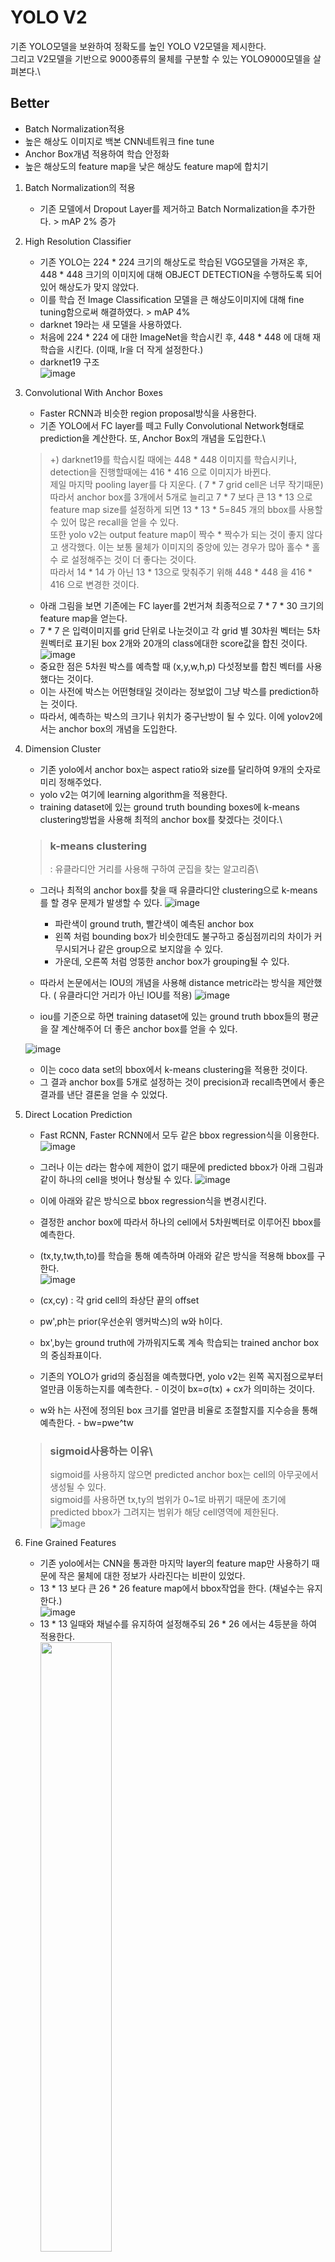 # YOLO V2
기존 YOLO모델을 보완하여 정확도를 높인 YOLO V2모델을 제시한다.\
그리고 V2모델을 기반으로 9000종류의 물체를 구분할 수 있는 YOLO9000모델을 살펴본다.\
## Better
- Batch Normalization적용
- 높은 해상도 이미지로 백본 CNN네트워크 fine tune
- Anchor Box개념 적용하여 학습 안정화
- 높은 해상도의 feature map을 낮은 해상도 feature map에 합치기

1. Batch Normalization의 적용
    - 기존 모델에서 Dropout Layer를 제거하고 Batch Normalization을 추가한다. > mAP 2% 증가

2. High Resolution Classifier
    - 기존 YOLO는 224 * 224 크기의 해상도로 학습된 VGG모델을 가져온 후, 448 * 448 크기의 이미지에 대해 OBJECT DETECTION을 수행하도록 되어있어 해상도가 맞지 않았다.
    - 이를 학습 전 Image Classification 모델을 큰 해상도이미지에 대해 fine tuning함으로써 해결하였다. > mAP 4%
    - darknet 19라는 새 모델을 사용하였다. 
    - 처음에 224 * 224 에 대한 ImageNet을 학습시킨 후, 448 * 448 에 대해 재학습을 시킨다. (이때, lr을 더 작게 설정한다.)
    - darknet19 구조 \
   ![image](https://user-images.githubusercontent.com/70633080/103993808-7e152480-51d9-11eb-9fbb-fe7dc1a4cd8d.png) 
   
3. Convolutional With Anchor Boxes
    - Faster RCNN과 비슷한 region proposal방식을 사용한다.
    - 기존 YOLO에서 FC layer를 떼고 Fully Convolutional Network형태로 prediction을 계산한다. 또, Anchor Box의 개념을 도입한다.\
    
    > +) darknet19를 학습시킬 때에는 448 * 448 이미지를 학습시키나, detection을 진행할때에는 416 * 416 으로 이미지가 바뀐다. \
    > 제일 마지막 pooling layer를 다 지운다. ( 7 * 7 grid cell은 너무 작기때문) 따라서 anchor box를 3개에서 5개로 늘리고 7 * 7 보다 큰 13 * 13 으로 feature map size를 설정하게 되면 13 * 13 * 5=845 개의 bbox를 사용할 수 있어 많은 recall을 얻을 수 있다. \
    > 또한 yolo v2는 output feature map이 짝수 * 짝수가 되는 것이 좋지 않다고 생각했다. 이는 보통 물체가 이미지의 중앙에 있는 경우가 많아 홀수 * 홀수 로 설정해주는 것이 더 좋다는 것이다.\
    > 따라서 14 * 14 가 아닌 13 * 13으로 맞춰주기 위해 448 * 448 을 416 * 416 으로 변경한 것이다.
    
    - 아래 그림을 보면 기존에는 FC layer를 2번거쳐 최종적으로 7 * 7 * 30 크기의 feature map을 얻는다.
    - 7 * 7 은 입력이미지를 grid 단위로 나눈것이고 각 grid 별 30차원 벡터는 5차원벡터로 표기된 box 2개와 20개의 class에대한 score값을 합친 것이다.\
    ![image](https://user-images.githubusercontent.com/70633080/103498825-619b8400-4e89-11eb-8013-0560d100390d.png)
    - 중요한 점은 5차원 박스를 예측할 때 (x,y,w,h,p) 다섯정보를 합친 벡터를 사용했다는 것이다.
    - 이는 사전에 박스는 어떤형태일 것이라는 정보없이 그냥 박스를 prediction하는 것이다. 
    - 따라서, 예측하는 박스의 크기나 위치가 중구난방이 될 수 있다. 이에 yolov2에서는 anchor box의 개념을 도입한다.
    
4. Dimension Cluster
    - 기존 yolo에서 anchor box는 aspect ratio와 size를 달리하여 9개의 숫자로 미리 정해주었다.
    - yolo v2는 여기에 learning algorithm을 적용한다.
    - training dataset에 있는 ground truth bounding boxes에 k-means clustering방법을 사용해 최적의 anchor box를 찾겠다는 것이다.\
    
    > ### k-means clustering
    > : 유클라디안 거리를 사용해 구하여 군집을 찾는 알고리즘\
    
    - 그러나 최적의 anchor box를 찾을 때 유클라디안 clustering으로 k-means를 할 경우 문제가 발생할 수 있다.
    ![image](https://user-images.githubusercontent.com/70633080/103995144-63dc4600-51db-11eb-8a2e-81f0bcf81429.png)
        - 파란색이 ground truth, 빨간색이 예측된 anchor box
        - 왼쪽 처럼 bounding box가 비슷한데도 불구하고 중심점끼리의 차이가 커 무시되거나 같은 group으로 보지않을 수 있다.
        - 가운데, 오른쪽 처럼 엉뚱한 anchor box가 grouping될 수 있다.
        
    - 따라서 논문에서는 IOU의 개념을 사용해 distance metric라는 방식을 제안했다. ( 유클라디안 거리가 아닌 IOU를 적용)
    ![image](https://user-images.githubusercontent.com/70633080/103995303-a7cf4b00-51db-11eb-9383-beece8add8a1.png)
    - iou를 기준으로 하면 training dataset에 있는 ground truth bbox들의 평균을 잘 계산해주어 더 좋은 anchor box를 얻을 수 있다.
    
    ![image](https://user-images.githubusercontent.com/70633080/103987721-481f7280-51d0-11eb-87a5-735bc702671b.png)
    - 이는 coco data set의 bbox에서 k-means clustering을 적용한 것이다.
    - 그 결과 anchor box를 5개로 설정하는 것이 precision과 recall측면에서 좋은 결과를 낸단 결론을 얻을 수 있었다.
    
5. Direct Location Prediction
    - Fast RCNN, Faster RCNN에서 모두 같은 bbox regression식을 이용한다.\
    ![image](https://user-images.githubusercontent.com/70633080/103995598-08f71e80-51dc-11eb-934b-0885fd476984.png)
    - 그러나 이는 d라는 함수에 제한이 없기 때문에 predicted bbox가 아래 그림과 같이 하나의 cell을 벗어나 형상될 수 있다.
    ![image](https://user-images.githubusercontent.com/70633080/103995724-32b04580-51dc-11eb-8e1b-62651255b717.png)
    - 이에 아래와 같은 방식으로 bbox regression식을 변경시킨다.
    
    - 결정한 anchor box에 따라서 하나의 cell에서 5차원벡터로 이루어진 bbox를 예측한다.
    - (tx,ty,tw,th,to)를 학습을 통해 예측하며 아래와 같은 방식을 적용해 bbox를 구한다.\
    ![image](https://user-images.githubusercontent.com/70633080/103987973-a9dfdc80-51d0-11eb-865c-759c1120a1d9.png)
    - (cx,cy) : 각 grid cell의 좌상단 끝의 offset
    - pw',ph는 prior(우선순위 앵커박스)의 w와 h이다.
    - bx',by는 ground truth에 가까워지도록 계속 학습되는 trained anchor box의 중심좌표이다.
    - 기존의 YOLO가 grid의 중심점을 예측했다면, yolo v2는 왼쪽 꼭지점으로부터 얼만큼 이동하는지를 예측한다. 
            - 이것이 bx=σ(tx) + cx가 의미하는 것이다.
    - w와 h는 사전에 정의된 box 크기를 얼만큼 비율로 조절할지를 지수승을 통해 예측한다.
            - bw=pwe^tw
    > ### sigmoid사용하는 이유\
    > sigmoid를 사용하지 않으면 predicted anchor box는 cell의 아무곳에서 생성될 수 있다.\
    > sigmoid를 사용하면 tx,ty의 범위가 0~1로 바뀌기 때문에 초기에 predicted bbox가 그려지는 범위가 해당 cell영역에 제한된다. \
    > ![image](https://user-images.githubusercontent.com/70633080/103996241-e580a380-51dc-11eb-8435-6f16913f7d8d.png)
    
6. Fine Grained Features
    - 기존 yolo에서는 CNN을 통과한 마지막 layer의 feature map만 사용하기 때문에 작은 물체에 대한 정보가 사라진다는 비판이 있었다.
    - 13 * 13 보다 큰 26 * 26 feature map에서 bbox작업을 한다. (채널수는 유지한다.)\
    ![image](https://user-images.githubusercontent.com/70633080/103996816-b7e82a00-51dd-11eb-8ed6-cc680f2bd364.png)
    - 13 * 13 일때와 채널수를 유지하여 설정해주되 26 * 26 에서는 4등분을 하여 적용한다.\
    <image src = "https://user-images.githubusercontent.com/70633080/103997483-7906a400-51de-11eb-9e75-6063f0c76887.png" width="50%" height="50%"> \
    ![image](https://user-images.githubusercontent.com/70633080/103989845-a69a2000-51d3-11eb-98ba-ca5fdc2be266.png)
    - yolo v2에서는 상위 layer의 feature map을 하위 feature map에 합쳐주는 **pass through layer**를 도입하였다.
    - 높은 해상도를 가진 26 * 26 * 256 feature map을 13 * 13 * 2048 크기로 rescale하여 낮은 해상도의 feature map과 합쳐 13 * 13 * 3072 크기의 feature map을 만들어낸다.\
    
    ![image](https://user-images.githubusercontent.com/70633080/103998588-7fe1e680-51df-11eb-95e7-179f6d31b2ca.png)
    - 마지막 13 * 13 * 125에서 125는 하나의 cell에서 총 5 * 25 = 125개의 정보를 갖고 있음을 의미한다.
    - 기존 YOLO에서는 2개의 bbox가 각 cell에 대해 classification 결과를 공유했다.
    - YOLO V2에서는 각각의 anchor box에 대해 classification정보를 갖고있어 하나의 anchor box에 대해 25가지 정보를 구성한다.
    - 따라서 총 5개의 anchor box를 가진다고 하면 하나의 cell에 125개의 정보를 가지고 있게 되어 채널수가 125인 것이다. 

    
7. Multi-Scale Traning
    - 작은 물체를 잘 detect하기 위해 yolo v2는 여러 스케일의 이미지를 학습할 수 있도록 하였다.
    - FC layer를 떼어냈기 때문에 입력이미지의 해상도에서 비교적 자유로울수 있게 되었다.
    - yolo v2는 이를 활용해 학습 시 {320, 352, ,,,,,, 608} 과 같이 32 픽셀간격으로 매 10배치시 마다 입력이미지의 해상도를 바꿔주며 학습을 진행한다.

- 결과
![image](https://user-images.githubusercontent.com/70633080/103990614-ddbd0100-51d4-11eb-8a56-b2c545b0b853.png) 

## Faster
- yolo v2가 yolo v1 보다 속도 측면에서 어떤 개선을 이루었는지 설명ㅎㄴ다.
- 기존의 pretrained된 VGG또는 Googlenet은 너무 크고 복잡하다. 따라서 새로운 CNN 아키텍처인 **Darknet**을 제시한다.
- DarkNet의 구조
![image](https://user-images.githubusercontent.com/70633080/103990881-3f7d6b00-51d5-11eb-9555-dbae2b166f03.png)
- VGG와 크게 다르지 않지만 Max Pooling을 줄이고 Conv연산을 늘렸다.
- 또한 Fully Connected layer를 제거하고 Convolution연산으로 대체하여 파라미터 수를 줄였다.

## Stronger
- yolo v2를 기반으로 총 9000개의 클래스를 분류하는 yolo9000을 어떻게 학습시켰는지 살펴본다.
1. Hierarchical Classification
![image](https://user-images.githubusercontent.com/70633080/103991226-bb77b300-51d5-11eb-9866-a665c415d840.png)
- 방대한 크기의 class에 대해 classification을 수행할 경우 계층적으로 분류작업을 수행해야한다고 제시한다.
- ImageNet 데이터를 보면 개 안에 웰시코기, 요크셔테리어 등 라벨들이 속한다.
- 이에 저자는 softmax연산을 수행할 때 전체클래스에 대해 한번에 수행하는 것이 아닌, 각 대분류 별로 수행하는 것을 제안하였다.
2. Dataset combination with word tree
- 저자는 coco와 imagenet dataset의 라벨을 트리구조를 활용해 섞는다.
![image](https://user-images.githubusercontent.com/70633080/103991778-7f911d80-51d6-11eb-9c12-e5a28a24b110.png)
3. Joint classification and detection
- 학습 부분이다. 앞서 wordtree를 이용해 9418개의 class를 가진 데이터셋을 만들어냈다. (ImageNet+COCO)
- 그러나 이중 9000개의 클래스는 ImageNet에 속했고 classification label만 붙어있는 상태이다.
- 저자는 학습과정에서 COCO Dataset이 더 많이 샘플링 되도록 하여 실제 모델이 학습하는 이미지의 비율을 4:1로 맞춰주었다. 
- classification label만 붙어있는 image의 경우 classification loss만 역전파 되게끔 하였다.
- 이를 통해 classification과 object detection task가 섞인 데이터셋을 학습할 수 있게 되었다.
4. 결과
- 19.7 mAP를 얻었다. 
- 특히 detection label이 붙은 데이터를 하나도 학습하지 못한 156개의 클래스에 대해서는 16.0 mAP라는 정확도를 달성한다.
